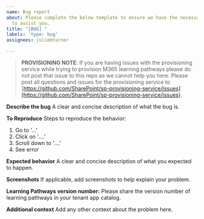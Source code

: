 ```yaml
---
name: Bug report
about: Please complete the below template to ensure we have the necessary details
  to assist you.
title: "[BUG] "
labels: 'type: bug'
assignees: juliemturner

---
```


>**PROVISIONING NOTE**: If you are having issues with the provisioning service while trying to provision M365 learning pathways please do not post that issue to this repo as we cannot help you here. Please post all questions and issues for the provisioning service to [https://github.com/SharePoint/sp-provisioning-service/issues](https://github.com/SharePoint/sp-provisioning-service/issues).

**Describe the bug**
A clear and concise description of what the bug is.

**To Reproduce**
Steps to reproduce the behavior:
1. Go to '...'
2. Click on '....'
3. Scroll down to '....'
4. See error

**Expected behavior**
A clear and concise description of what you expected to happen.

**Screenshots**
If applicable, add screenshots to help explain your problem.

**Learning Pathways version number:**
Please share the version number of learning pathways in your tenant app catalog.

**Additional context**
Add any other context about the problem here.
